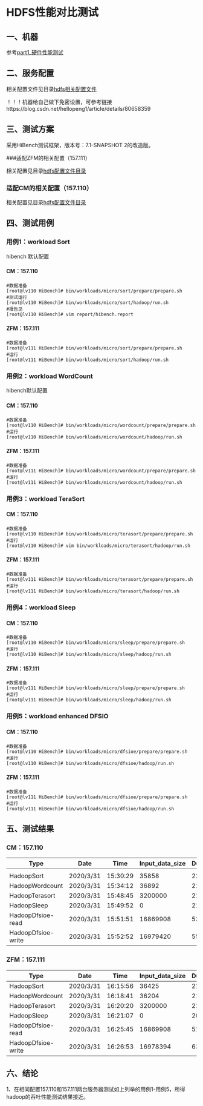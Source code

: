 # HDFS性能对比测试

## 一、机器

参考[part1_硬件性能测试](./part1_硬件性能测试.md)

## 二、服务配置

相关配置文件见目录[hdfs相关配置文件](./files/hdfs/conf)

！！！机器给自己做下免密设置，可参考链接https://blog.csdn.net/hellopeng1/article/details/80658359

## 三、测试方案

采用HiBench测试框架，版本号：7.1-SNAPSHOT 2的改造版。

###适配ZFM的相关配置（157.111）

相关配置见目录[hdfs配置文件目录](./files/hibench/zfm)

### 适配CM的相关配置（157.110）

相关配置见目录[hdfs配置文件目录](./files/hibench/cm/)

## 四、测试用例

### 用例1：workload Sort

hibench 默认配置

#### CM：157.110

```shell
#数据准备
[root@lv110 HiBench]# bin/workloads/micro/sort/prepare/prepare.sh 
#测试运行
[root@lv110 HiBench]# bin/workloads/micro/sort/hadoop/run.sh 
#报告见
[root@lv110 HiBench]# vim report/hibench.report 
```

#### ZFM：157.111

```shell
#数据准备
[root@lv111 HiBench]# bin/workloads/micro/sort/prepare/prepare.sh 
#运行
[root@lv111 HiBench]# bin/workloads/micro/sort/hadoop/run.sh 

```



### 用例2：workload WordCount

hibench默认配置

#### CM：157.110

```shell
#数据准备
[root@lv110 HiBench]# bin/workloads/micro/wordcount/prepare/prepare.sh 
#运行
[root@lv110 HiBench]# bin/workloads/micro/wordcount/hadoop/run.sh 
```

#### ZFM：157.111

```shell
#数据准备
[root@lv111 HiBench]# bin/workloads/micro/wordcount/prepare/prepare.sh 
#运行
[root@lv111 HiBench]# bin/workloads/micro/wordcount/hadoop/run.sh 
```

### 用例3：workload TeraSort

#### CM：157.110

```shell
#数据准备
[root@lv110 HiBench]# bin/workloads/micro/terasort/prepare/prepare.sh
#运行
[root@lv110 HiBench]# vim bin/workloads/micro/terasort/hadoop/run.sh 
```

#### ZFM：157.111

```shell
#数据准备
[root@lv111 HiBench]# bin/workloads/micro/terasort/prepare/prepare.sh
#运行
[root@lv111 HiBench]# bin/workloads/micro/terasort/hadoop/run.sh
```

### 用例4：workload Sleep

#### CM：157.110

```shell
#数据准备
[root@lv110 HiBench]# bin/workloads/micro/sleep/prepare/prepare.sh
#运行
[root@lv110 HiBench]# bin/workloads/micro/sleep/hadoop/run.sh
```

#### ZFM：157.111

```shell
#数据准备
[root@lv111 HiBench]# bin/workloads/micro/sleep/prepare/prepare.sh 
#运行
[root@lv111 HiBench]# bin/workloads/micro/sleep/hadoop/run.sh 
```

### 用例5：workload enhanced DFSIO

#### CM：157.110

```shell
#数据准备
[root@lv110 HiBench]# bin/workloads/micro/dfsioe/prepare/prepare.sh
#运行
[root@lv110 HiBench]# bin/workloads/micro/dfsioe/hadoop/run.sh 
```

#### ZFM：157.111

```shell
#数据准备
[root@lv111 HiBench]# bin/workloads/micro/dfsioe/prepare/prepare.sh 
#运行
[root@lv111 HiBench]# bin/workloads/micro/dfsioe/hadoop/run.sh 
```



## 五、测试结果

### CM：157.110

| Type               | Date      | Time     | Input_data_size | Duration(s) | Throughput(bytes/s) | Throughput/node |
| ------------------ | --------- | -------- | --------------- | ----------- | ------------------- | --------------- |
|                    |           |          |                 |             |                     |                 |
| HadoopSort         | 2020/3/31 | 15:30:29 | 35858           | 22.318      | 1606                | 1606            |
| HadoopWordcount    | 2020/3/31 | 15:34:12 | 36892           | 21.377      | 1725                | 1725            |
| HadoopTerasort     | 2020/3/31 | 15:48:45 | 3200000         | 21.441      | 149246              | 149246          |
| HadoopSleep        | 2020/3/31 | 15:49:52 | 0               | 21.495      | 0                   | 0               |
| HadoopDfsioe-read  | 2020/3/31 | 15:51:51 | 16869908        | 53.625      | 314590              | 314590          |
| HadoopDfsioe-write | 2020/3/31 | 15:52:52 | 16979420        | 55.921      | 303632              | 303632          |

### ZFM：157.111

| Type               | Date      | Time     | Input_data_size | Duration(s) | Throughput(bytes/s) | Throughput/node |
| ------------------ | --------- | -------- | --------------- | ----------- | ------------------- | --------------- |
| HadoopSort         | 2020/3/31 | 16:15:56 | 36425           | 21.412      | 1701                | 1701            |
| HadoopWordcount    | 2020/3/31 | 16:18:41 | 36204           | 21.542      | 1680                | 1680            |
| HadoopTerasort     | 2020/3/31 | 16:20:20 | 3200000         | 21.924      | 145958              | 145958          |
| HadoopSleep        | 2020/3/31 | 16:21:07 | 0               | 20.904      | 0                   | 0               |
| HadoopDfsioe-read  | 2020/3/31 | 16:25:45 | 16869908        | 51.72       | 326177              | 326177          |
| HadoopDfsioe-write | 2020/3/31 | 16:26:53 | 16978394        | 63.731      | 266407              | 266407          |

## 六、结论

1、在相同配置157.110和157.111两台服务器测试如上列举的用例1-用例5，所得hadoop的吞吐性能测试结果接近。

